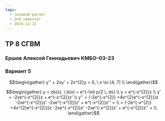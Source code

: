```yaml
---
tags:
  - типовой-расчет
  - 2nd-semester
  - 2024-12-12
---
```


## ТР 8 СГВМ

### Ершов Алексей Геннадьевич КМБО-03-23

### Вариант 5

$$\begin{gather}
y'' + 2xy' + 2x^{2}y = 0, \ x \in [4; 7] \\
\end{gather}$$

$$\begin{gather}
y = zb(x), \ b(x) = e^{-\int p/2 \, dx} \\
y = e^{-x^{2}}z \\
y' = -2xe^{-x^{2}}z + e^{-x^{2}}z' \\
y'' = (-2e^{-x^{2}} +4x^{2}e^{-x^{2}})z -2xe^{-x^{2}}z' -2xe^{-x^{2}}z' + e^{-x^{2}}z'' = \\
= (-2e^{-x^{2}} +4x^{2}e^{-x^{2}})z -2xe^{-x^{2}}z' -2xe^{-x^{2}}z' + e^{-x^{2}}z'' = \\
\end{gather}$$